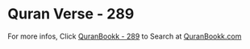 # Quran Verse - 289 

For more infos, Click [QuranBookk - 289](https://www.quranbookk.com/quran/search?q=289) to Search at [QuranBookk.com](http://quranbookk.com/)